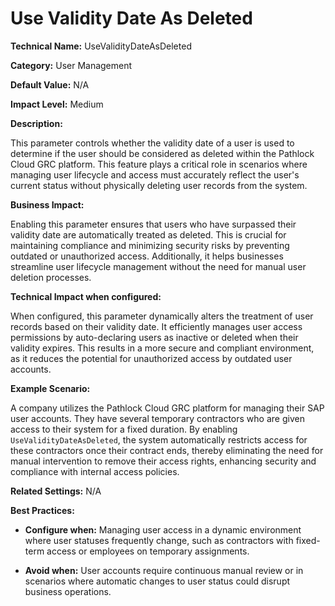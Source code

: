 # Use Validity Date As Deleted

**Technical Name:** UseValidityDateAsDeleted

**Category:** User Management

**Default Value:** N/A

**Impact Level:** Medium

**Description:**

This parameter controls whether the validity date of a user is used to determine if the user should be considered as deleted within the Pathlock Cloud GRC platform. This feature plays a critical role in scenarios where managing user lifecycle and access must accurately reflect the user's current status without physically deleting user records from the system.

**Business Impact:**

Enabling this parameter ensures that users who have surpassed their validity date are automatically treated as deleted. This is crucial for maintaining compliance and minimizing security risks by preventing outdated or unauthorized access. Additionally, it helps businesses streamline user lifecycle management without the need for manual user deletion processes.

**Technical Impact when configured:**

When configured, this parameter dynamically alters the treatment of user records based on their validity date. It efficiently manages user access permissions by auto-declaring users as inactive or deleted when their validity expires. This results in a more secure and compliant environment, as it reduces the potential for unauthorized access by outdated user accounts.

**Example Scenario:**

A company utilizes the Pathlock Cloud GRC platform for managing their SAP user accounts. They have several temporary contractors who are given access to their system for a fixed duration. By enabling `UseValidityDateAsDeleted`, the system automatically restricts access for these contractors once their contract ends, thereby eliminating the need for manual intervention to remove their access rights, enhancing security and compliance with internal access policies.

**Related Settings:** N/A

**Best Practices:** 

- **Configure when:** Managing user access in a dynamic environment where user statuses frequently change, such as contractors with fixed-term access or employees on temporary assignments.
  
- **Avoid when:** User accounts require continuous manual review or in scenarios where automatic changes to user status could disrupt business operations.